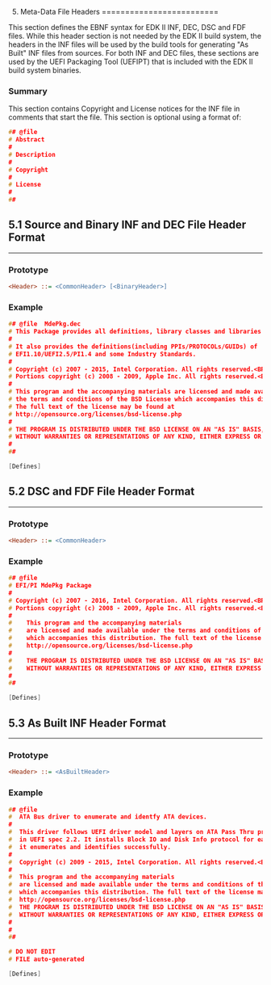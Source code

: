 5. Meta-Data File Headers
=========================

This section defines the EBNF syntax for EDK II INF, DEC, DSC and FDF
files. While this header section is not needed by the EDK II build
system, the headers in the INF files will be used by the build tools for
generating "As Built" INF files from sources. For both INF and DEC
files, these sections are used by the UEFI Packaging Tool (UEFIPT) that
is included with the EDK II build system binaries.

### Summary

This section contains Copyright and License notices for the INF file in
comments that start the file. This section is optional using a format
of:

```C
## @file
# Abstract
#
# Description
#
# Copyright
#
# License
#
##

```

## 5.1 Source and Binary INF and DEC File Header Format
-------------------------------------------------------

### Prototype

```ini
<Header> ::= <CommonHeader> [<BinaryHeader>]
```

### Example

```C
## @file  MdePkg.dec
# This Package provides all definitions, library classes and libraries instances.
#
# It also provides the definitions(including PPIs/PROTOCOLs/GUIDs) of
# EFI1.10/UEFI2.5/PI1.4 and some Industry Standards.
#
# Copyright (c) 2007 - 2015, Intel Corporation. All rights reserved.<BR>
# Portions copyright (c) 2008 - 2009, Apple Inc. All rights reserved.<BR>
#
# This program and the accompanying materials are licensed and made available under
# the terms and conditions of the BSD License which accompanies this distribution.
# The full text of the license may be found at
# http://opensource.org/licenses/bsd-license.php
#
# THE PROGRAM IS DISTRIBUTED UNDER THE BSD LICENSE ON AN "AS IS" BASIS,
# WITHOUT WARRANTIES OR REPRESENTATIONS OF ANY KIND, EITHER EXPRESS OR IMPLIED.
#
##

[Defines]

```

## 5.2 DSC and FDF File Header Format
-------------------------------------

### Prototype

```ini
<Header> ::= <CommonHeader>
```

### Example

```C
## @file
# EFI/PI MdePkg Package
#
# Copyright (c) 2007 - 2016, Intel Corporation. All rights reserved.<BR>
# Portions copyright (c) 2008 - 2009, Apple Inc. All rights reserved.<BR>
#
#    This program and the accompanying materials
#    are licensed and made available under the terms and conditions of the BSD License
#    which accompanies this distribution. The full text of the license may be found at
#    http://opensource.org/licenses/bsd-license.php
#
#    THE PROGRAM IS DISTRIBUTED UNDER THE BSD LICENSE ON AN "AS IS" BASIS,
#    WITHOUT WARRANTIES OR REPRESENTATIONS OF ANY KIND, EITHER EXPRESS OR IMPLIED.
#
##

[Defines]

```

## 5.3 As Built INF Header Format
---------------------------------

### Prototype

```ini
<Header> ::= <AsBuiltHeader>
```

### Example

```C
## @file
#  ATA Bus driver to enumerate and identfy ATA devices.
#
#  This driver follows UEFI driver model and layers on ATA Pass Thru protocol defined
#  in UEFI spec 2.2. It installs Block IO and Disk Info protocol for each ATA device
#  it enumerates and identifies successfully.
#
#  Copyright (c) 2009 - 2015, Intel Corporation. All rights reserved.<BR>
#
#  This program and the accompanying materials
#  are licensed and made available under the terms and conditions of the BSD License
#  which accompanies this distribution. The full text of the license may be found at
#  http://opensource.org/licenses/bsd-license.php
#  THE PROGRAM IS DISTRIBUTED UNDER THE BSD LICENSE ON AN "AS IS" BASIS,
#  WITHOUT WARRANTIES OR REPRESENTATIONS OF ANY KIND, EITHER EXPRESS OR IMPLIED.
#
#
##

# DO NOT EDIT
# FILE auto-generated

[Defines]

```


